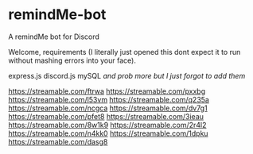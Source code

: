 # remindMe-bot
A remindMe bot for Discord

Welcome, requirements (I literally just opened this dont expect it to run without mashing errors into your face).

express.js
discord.js
mySQL
*and prob more but I just forgot to add them*


https://streamable.com/ftrwa
https://streamable.com/pxxbg
https://streamable.com/l53vm
https://streamable.com/q235a
https://streamable.com/ncgca
https://streamable.com/dv7g1
https://streamable.com/pfet8
https://streamable.com/3ieau
https://streamable.com/8w1k9
https://streamable.com/2r4l2
https://streamable.com/n4kk0
https://streamable.com/1dpku
https://streamable.com/dasg8
